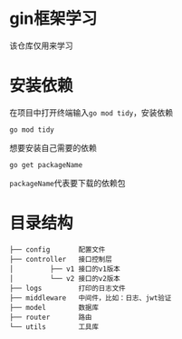 # gin框架学习
该仓库仅用来学习

# 安装依赖
在项目中打开终端输入`go mod tidy`，安装依赖
```
go mod tidy
```
想要安装自己需要的依赖
```
go get packageName
```
`packageName`代表要下载的依赖包

# 目录结构

```text
├── config       配置文件
├── controller   接口控制层
│         ├── v1 接口的v1版本
│         └── v2 接口的v2版本
├── logs         打印的日志文件
├── middleware   中间件，比如：日志、jwt验证
├── model        数据库
├── router       路由
└── utils        工具库
```
